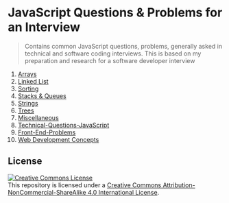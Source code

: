 # JavaScript Questions & Problems for an Interview

> Contains common JavaScript questions, problems, generally asked in technical and software coding interviews. This is based on my preparation and research for a software developer interview

1. [Arrays](https://github.com/Narahari-Sundaragopalan/JavaScript-Interview-Prep/tree/master/exercises/arrays)
2. [Linked List](https://github.com/Narahari-Sundaragopalan/JavaScript-Interview-Prep/tree/master/exercises/linkedlist)
3. [Sorting](https://github.com/Narahari-Sundaragopalan/JavaScript-Interview-Prep/tree/master/exercises/sorting)
4. [Stacks & Queues](https://github.com/Narahari-Sundaragopalan/JavaScript-Interview-Prep/tree/master/exercises/stacks%26queues)
5. [Strings](https://github.com/Narahari-Sundaragopalan/JavaScript-Interview-Prep/tree/master/exercises/strings)
6. [Trees](https://github.com/Narahari-Sundaragopalan/JavaScript-Interview-Prep/tree/master/exercises/trees)
7. [Miscellaneous](https://github.com/Narahari-Sundaragopalan/JavaScript-Interview-Prep/tree/master/exercises/misc)
8. [Technical-Questions-JavaScript](https://github.com/Narahari-Sundaragopalan/JavaScript-Interview-Questions/blob/master/questions/JS-questions.md)
9. [Front-End-Problems](https://github.com/Narahari-Sundaragopalan/JavaScript-Interview-Questions/tree/master/FE-JS-Questions)
10. [Web Development Concepts](https://github.com/Narahari-Sundaragopalan/JavaScript-Interview-Questions/tree/master/concepts)


## License

<a rel="license" href="http://creativecommons.org/licenses/by-nc-sa/4.0/"><img alt="Creative Commons License" style="border-width:0" src="https://i.creativecommons.org/l/by-nc-sa/4.0/88x31.png" /></a><br /><span xmlns:dct="http://purl.org/dc/terms/" property="dct:title">This repository</span> is licensed under a <a rel="license" href="http://creativecommons.org/licenses/by-nc-sa/4.0/">Creative Commons Attribution-NonCommercial-ShareAlike 4.0 International License</a>.
